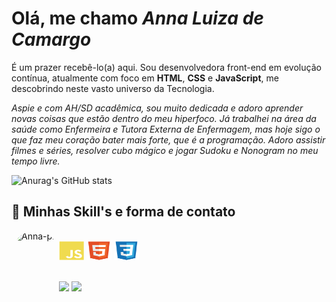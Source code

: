 # Olá, me chamo *_Anna Luiza de Camargo_*

É um prazer recebê-lo(a) aqui. Sou desenvolvedora front-end em evolução contínua, atualmente com foco em **HTML**, **CSS** e **JavaScript**, me descobrindo neste vasto universo da Tecnologia.

*Aspie e com AH/SD acadêmica, sou muito dedicada e adoro aprender novas coisas que estão dentro do meu hiperfoco. Já trabalhei na área da saúde como Enfermeira e Tutora Externa de Enfermagem, mas hoje sigo o que faz meu coração bater mais forte, que é a programação. Adoro assistir filmes e séries, resolver cubo mágico e jogar Sudoku e Nonogram no meu tempo livre.*
<br>

![Anurag's GitHub stats](https://github-readme-stats.vercel.app/api?username=annaluizacamargo&show_icons=true&theme=dracula)

## :hibiscus: Minhas Skill's e forma de contato
<div style="display: inline_block">
  <img align="left" alt="Anna-pic" height="150" style="border-radius:50px;" src="https://cdn.picrew.me/shareImg/org/202301/707090_N2E3YlxN.png"><br>
  <img align="center" alt="Anna-Js" height="30" width="40" src="https://raw.githubusercontent.com/devicons/devicon/master/icons/javascript/javascript-plain.svg">
  <img align="center" alt="Anna-HTML" height="30" width="40" src="https://raw.githubusercontent.com/devicons/devicon/master/icons/html5/html5-original.svg">
  <img align="center" alt="Anna-CSS" height="30" width="40" src="https://raw.githubusercontent.com/devicons/devicon/master/icons/css3/css3-original.svg">
</div><br><br>
<div> 
  <a href = "mailto:luizafistarol@gmail.com"><img src="https://img.shields.io/badge/Gmail-D14836?style=for-the-badge&logo=gmail&logoColor=white" target="_blank"></a>
  <a href="https://www.linkedin.com/in/anna-luiza-camargo-fistarol/" target="_blank"><img src="https://img.shields.io/badge/-LinkedIn-%230077B5?style=for-the-badge&logo=linkedin&logoColor=white" target="_blank"></a> 
</div>
